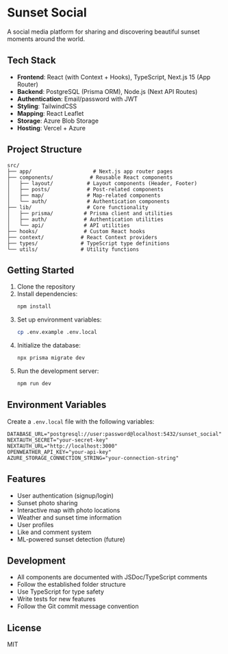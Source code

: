 # Sunset Social

A social media platform for sharing and discovering beautiful sunset moments around the world.

## Tech Stack

- **Frontend**: React (with Context + Hooks), TypeScript, Next.js 15 (App Router)
- **Backend**: PostgreSQL (Prisma ORM), Node.js (Next API Routes)
- **Authentication**: Email/password with JWT
- **Styling**: TailwindCSS
- **Mapping**: React Leaflet
- **Storage**: Azure Blob Storage
- **Hosting**: Vercel + Azure

## Project Structure

```
src/
├── app/                    # Next.js app router pages
├── components/            # Reusable React components
│   ├── layout/           # Layout components (Header, Footer)
│   ├── posts/            # Post-related components
│   ├── map/              # Map-related components
│   └── auth/             # Authentication components
├── lib/                  # Core functionality
│   ├── prisma/          # Prisma client and utilities
│   ├── auth/            # Authentication utilities
│   └── api/             # API utilities
├── hooks/               # Custom React hooks
├── context/            # React Context providers
├── types/              # TypeScript type definitions
└── utils/              # Utility functions
```

## Getting Started

1. Clone the repository
2. Install dependencies:
   ```bash
   npm install
   ```
3. Set up environment variables:
   ```bash
   cp .env.example .env.local
   ```
4. Initialize the database:
   ```bash
   npx prisma migrate dev
   ```
5. Run the development server:
   ```bash
   npm run dev
   ```

## Environment Variables

Create a `.env.local` file with the following variables:

```env
DATABASE_URL="postgresql://user:password@localhost:5432/sunset_social"
NEXTAUTH_SECRET="your-secret-key"
NEXTAUTH_URL="http://localhost:3000"
OPENWEATHER_API_KEY="your-api-key"
AZURE_STORAGE_CONNECTION_STRING="your-connection-string"
```

## Features

- User authentication (signup/login)
- Sunset photo sharing
- Interactive map with photo locations
- Weather and sunset time information
- User profiles
- Like and comment system
- ML-powered sunset detection (future)

## Development

- All components are documented with JSDoc/TypeScript comments
- Follow the established folder structure
- Use TypeScript for type safety
- Write tests for new features
- Follow the Git commit message convention

## License

MIT 